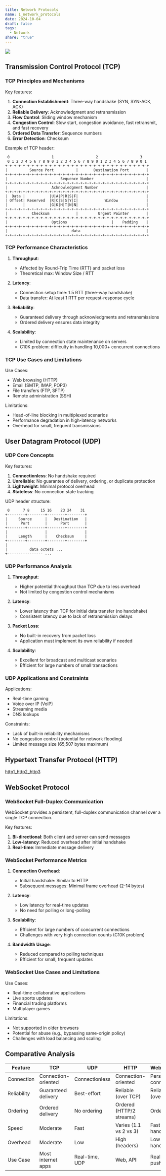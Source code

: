 ```yaml
---
title: Network Protocols
name: 1_network_protocols
date: 2024-10-04
draft: false
tags:
  - Network
share: "true"
---
```


![](/img/1_network_protocols.png) 

## Transmission Control Protocol (TCP)

### TCP Principles and Mechanisms

Key features:
1. **Connection Establishment**: Three-way handshake (SYN, SYN-ACK, ACK)
2. **Reliable Delivery**: Acknowledgment and retransmission
3. **Flow Control**: Sliding window mechanism
4. **Congestion Control**: Slow start, congestion avoidance, fast retransmit, and fast recovery
5. **Ordered Data Transfer**: Sequence numbers
6. **Error Detection**: Checksum

Example of TCP header:

```
 0                   1                   2                   3
 0 1 2 3 4 5 6 7 8 9 0 1 2 3 4 5 6 7 8 9 0 1 2 3 4 5 6 7 8 9 0 1
+-+-+-+-+-+-+-+-+-+-+-+-+-+-+-+-+-+-+-+-+-+-+-+-+-+-+-+-+-+-+-+-+
|          Source Port          |       Destination Port        |
+-+-+-+-+-+-+-+-+-+-+-+-+-+-+-+-+-+-+-+-+-+-+-+-+-+-+-+-+-+-+-+-+
|                        Sequence Number                        |
+-+-+-+-+-+-+-+-+-+-+-+-+-+-+-+-+-+-+-+-+-+-+-+-+-+-+-+-+-+-+-+-+
|                    Acknowledgment Number                      |
+-+-+-+-+-+-+-+-+-+-+-+-+-+-+-+-+-+-+-+-+-+-+-+-+-+-+-+-+-+-+-+-+
|  Data |           |U|A|P|R|S|F|                               |
| Offset| Reserved  |R|C|S|S|Y|I|            Window             |
|       |           |G|K|H|T|N|N|                               |
+-+-+-+-+-+-+-+-+-+-+-+-+-+-+-+-+-+-+-+-+-+-+-+-+-+-+-+-+-+-+-+-+
|           Checksum            |         Urgent Pointer        |
+-+-+-+-+-+-+-+-+-+-+-+-+-+-+-+-+-+-+-+-+-+-+-+-+-+-+-+-+-+-+-+-+
|                    Options                    |    Padding    |
+-+-+-+-+-+-+-+-+-+-+-+-+-+-+-+-+-+-+-+-+-+-+-+-+-+-+-+-+-+-+-+-+
|                             data                              |
+-+-+-+-+-+-+-+-+-+-+-+-+-+-+-+-+-+-+-+-+-+-+-+-+-+-+-+-+-+-+-+-+
```

### TCP Performance Characteristics

1. **Throughput**: 
   - Affected by Round-Trip Time (RTT) and packet loss
   - Theoretical max: Window Size / RTT

2. **Latency**:
   - Connection setup time: 1.5 RTT (three-way handshake)
   - Data transfer: At least 1 RTT per request-response cycle

3. **Reliability**:
   - Guaranteed delivery through acknowledgments and retransmissions
   - Ordered delivery ensures data integrity

4. **Scalability**:
   - Limited by connection state maintenance on servers
   - C10K problem: difficulty in handling 10,000+ concurrent connections

### TCP Use Cases and Limitations

Use Cases:
- Web browsing (HTTP)
- Email (SMTP, IMAP, POP3)
- File transfers (FTP, SFTP)
- Remote administration (SSH)

Limitations:
- Head-of-line blocking in multiplexed scenarios
- Performance degradation in high-latency networks
- Overhead for small, frequent transmissions

## User Datagram Protocol (UDP)

### UDP Core Concepts

Key features:
1. **Connectionless**: No handshake required
2. **Unreliable**: No guarantee of delivery, ordering, or duplicate protection
3. **Lightweight**: Minimal protocol overhead
4. **Stateless**: No connection state tracking

UDP header structure:

```
 0      7 8     15 16    23 24    31
+--------+--------+--------+--------+
|     Source      |   Destination   |
|      Port       |      Port       |
+--------+--------+--------+--------+
|                 |                 |
|     Length      |    Checksum     |
+--------+--------+--------+--------+
|
|          data octets ...
+---------------- ...
```

### UDP Performance Analysis

1. **Throughput**:
   - Higher potential throughput than TCP due to less overhead
   - Not limited by congestion control mechanisms

2. **Latency**:
   - Lower latency than TCP for initial data transfer (no handshake)
   - Consistent latency due to lack of retransmission delays

3. **Packet Loss**:
   - No built-in recovery from packet loss
   - Application must implement its own reliability if needed

4. **Scalability**:
   - Excellent for broadcast and multicast scenarios
   - Efficient for large numbers of small transactions

### UDP Applications and Constraints

Applications:
- Real-time gaming
- Voice over IP (VoIP)
- Streaming media
- DNS lookups

Constraints:
- Lack of built-in reliability mechanisms
- No congestion control (potential for network flooding)
- Limited message size (65,507 bytes maximum)

## Hypertext Transfer Protocol (HTTP)

[http1_http2_http3](computer_science/06_system_design/http1_http2_http3.md)

## WebSocket Protocol

### WebSocket Full-Duplex Communication

WebSocket provides a persistent, full-duplex communication channel over a single TCP connection.

Key features:
1. **Bi-directional**: Both client and server can send messages
2. **Low-latency**: Reduced overhead after initial handshake
3. **Real-time**: Immediate message delivery

### WebSocket Performance Metrics

1. **Connection Overhead**:
   - Initial handshake: Similar to HTTP
   - Subsequent messages: Minimal frame overhead (2-14 bytes)

2. **Latency**:
   - Low latency for real-time updates
   - No need for polling or long-polling

3. **Scalability**:
   - Efficient for large numbers of concurrent connections
   - Challenges with very high connection counts (C10K problem)

4. **Bandwidth Usage**:
   - Reduced compared to polling techniques
   - Efficient for small, frequent updates

### WebSocket Use Cases and Limitations

Use Cases:
- Real-time collaborative applications
- Live sports updates
- Financial trading platforms
- Multiplayer games

Limitations:
- Not supported in older browsers
- Potential for abuse (e.g., bypassing same-origin policy)
- Challenges with load balancing and scaling

## Comparative Analysis

| Feature           | TCP                   | UDP              | HTTP                   | WebSocket            |
|-------------------|----------------------|------------------|------------------------|----------------------|
| Connection        | Connection-oriented   | Connectionless   | Connection-oriented    | Persistent connection|
| Reliability       | Guaranteed delivery   | Best-effort      | Reliable (over TCP)    | Reliable (over TCP)  |
| Ordering          | Ordered delivery      | No ordering      | Ordered (HTTP/2 streams) | Ordered              |
| Speed             | Moderate              | Fast             | Varies (1.1 vs 2 vs 3) | Fast after handshake |
| Overhead          | Moderate              | Low              | High (headers)         | Low after handshake  |
| Use Case          | Most internet apps    | Real-time, UDP   | Web, API               | Real-time, push      |
